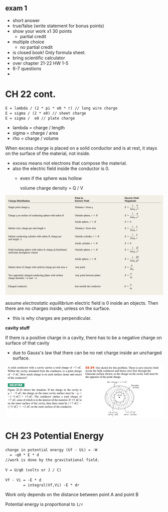 ## exam 1
- short answer
- true/false (write statement for bonus points)
- show your work x1 30 points
  - partial credit
- multiple choice
  - no partial credit
- is closed book! Only formula sheet.
- bring scientific calculator
- over chapter 21-22 HW 1-5
- 6-7 questions
-

# CH 22 cont.

    E = lambda / (2 * pi * e0 * r) // long wire charge
    E = sigma / (2 * e0) // sheet charge
    E = sigma /  e0 // plate charge

- lambda = charge / length
- sigma = charge / area
- rho = charge / volume

When excess charge is placed on a solid conductor and is at rest, it stays on the surface of the material, not inside.
- excess means not electrons that compose the material.
- also the electric field inside the conductor is 0.
  - even if the sphere was hollow

    volume charge density = Q / V

![](charge.png)

assume *electrostatic equillibrium* electric field is 0 inside an objects. Then there are no charges inside, unless on the surface.
- this is why charges are perpendicular.

**cavity stuff**

If there is a positive charge in a cavity, there has to be a negative charge on surface of that cavity
- due to Gauss's law that there can be no net charge inside an uncharged surface.



![](cavity.png)

# CH 23 Potential Energy

    change in potential energy (Uf - Ui) = -W
      = -q0 * E * d
    //work is done by the gravitational field.

    V = U/q0 (volts or J / C)

    Vf - Vi = -E * d
            = integral(Vf,Vi) -E * dr

Work only depends on the distance between point A and point B

Potential energy is proportional to `1/r`
